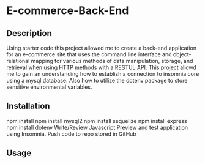 # E-commerce-Back-End

## Description
Using starter code this project allowed me to create a back-end application for an e-commerce site that uses the command line interface and object-relational mapping for various methods of data manipulation, storage, and retrieval when using HTTP methods with a RESTUL API. This project allowd me to gain an understanding how to establish a connection to insomnia core using a mysql database. Also how to utilize the dotenv package to store sensitive environmental variables.

## Installation
npm install
npm install mysql2
npm install sequelize
npm install express
npm install dotenv
Write/Review Javascript
Preview and test application using Insomnia.
Push code to repo stored in GitHub

## Usage
